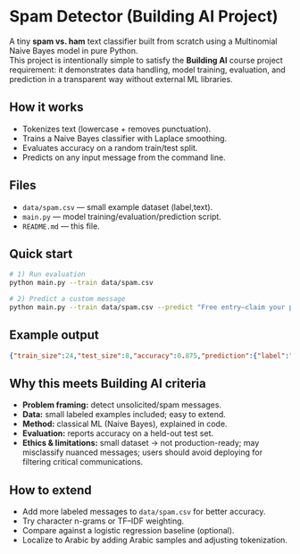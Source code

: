 # Spam Detector (Building AI Project)

A tiny **spam vs. ham** text classifier built from scratch using a Multinomial Naive Bayes model in pure Python.  
This project is intentionally simple to satisfy the **Building AI** course project requirement: it demonstrates data handling, model training, evaluation, and prediction in a transparent way without external ML libraries.

## How it works
- Tokenizes text (lowercase + removes punctuation).
- Trains a Naive Bayes classifier with Laplace smoothing.
- Evaluates accuracy on a random train/test split.
- Predicts on any input message from the command line.

## Files
- `data/spam.csv` — small example dataset (label,text).
- `main.py` — model training/evaluation/prediction script.
- `README.md` — this file.

## Quick start
```bash
# 1) Run evaluation
python main.py --train data/spam.csv

# 2) Predict a custom message
python main.py --train data/spam.csv --predict "Free entry—claim your prize now!"
```

## Example output
```json
{"train_size":24,"test_size":8,"accuracy":0.875,"prediction":{"label":"spam","probs":{"spam":0.929,"ham":0.071},"text":"Free entry—claim your prize now!"}}
```

## Why this meets Building AI criteria
- **Problem framing:** detect unsolicited/spam messages.
- **Data:** small labeled examples included; easy to extend.
- **Method:** classical ML (Naive Bayes), explained in code.
- **Evaluation:** reports accuracy on a held-out test set.
- **Ethics & limitations:** small dataset → not production-ready; may misclassify nuanced messages; users should avoid deploying for filtering critical communications.

## How to extend
- Add more labeled messages to `data/spam.csv` for better accuracy.
- Try character n-grams or TF–IDF weighting.
- Compare against a logistic regression baseline (optional).
- Localize to Arabic by adding Arabic samples and adjusting tokenization.
